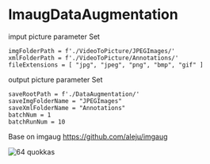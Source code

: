 # ImaugDataAugmentation

imput picture parameter Set
<pre><code>imgFolderPath = f'./VideoToPicture/JPEGImages/' 
xmlFolderPath = f'./VideoToPicture/Annotations/'
fileExtensions = [ "jpg", "jpeg", "png", "bmp", "gif" ]
</code></pre>

output picture parameter Set
<pre><code>saveRootPath = f'./DataAugmentation/'
saveImgFolderName = "JPEGImages"
saveXmlFolderName = "Annotations"
batchNum = 1
batchRunNum = 10
</code></pre>


Base on imgaug
https://github.com/aleju/imgaug

![64 quokkas](https://raw.githubusercontent.com/aleju/imgaug-doc/master/readme_images/examples_grid.jpg?raw=true "64 quokkas")
